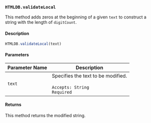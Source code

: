 ### `HTMLDB.validateLocal`

This method adds zeros at the beginning of a given `text` to construct a string with the length of `digitCount`.

#### Description

```javascript
HTMLDB.validateLocal(text)
```

#### Parameters

| Parameter Name             | Description                               |
| -------------------------- | ----------------------------------------- |
| `text` | Specifies the text to be modified.<br><br>`Accepts: String`<br>`Required` |

#### Returns

This method returns the modified string.